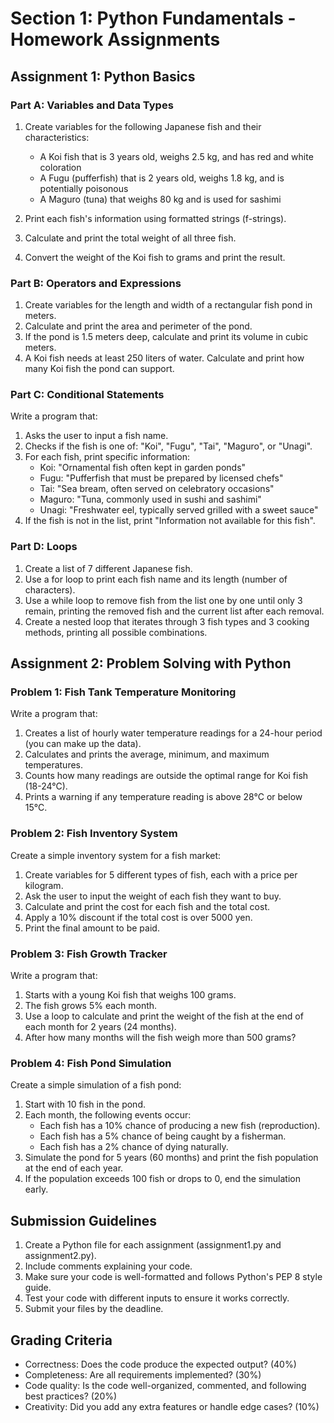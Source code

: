 # Section 1: Python Fundamentals - Homework Assignments

## Assignment 1: Python Basics

### Part A: Variables and Data Types
1. Create variables for the following Japanese fish and their characteristics:
   - A Koi fish that is 3 years old, weighs 2.5 kg, and has red and white coloration
   - A Fugu (pufferfish) that is 2 years old, weighs 1.8 kg, and is potentially poisonous
   - A Maguro (tuna) that weighs 80 kg and is used for sashimi

2. Print each fish's information using formatted strings (f-strings).

3. Calculate and print the total weight of all three fish.

4. Convert the weight of the Koi fish to grams and print the result.

### Part B: Operators and Expressions
1. Create variables for the length and width of a rectangular fish pond in meters.
2. Calculate and print the area and perimeter of the pond.
3. If the pond is 1.5 meters deep, calculate and print its volume in cubic meters.
4. A Koi fish needs at least 250 liters of water. Calculate and print how many Koi fish the pond can support.

### Part C: Conditional Statements
Write a program that:
1. Asks the user to input a fish name.
2. Checks if the fish is one of: "Koi", "Fugu", "Tai", "Maguro", or "Unagi".
3. For each fish, print specific information:
   - Koi: "Ornamental fish often kept in garden ponds"
   - Fugu: "Pufferfish that must be prepared by licensed chefs"
   - Tai: "Sea bream, often served on celebratory occasions"
   - Maguro: "Tuna, commonly used in sushi and sashimi"
   - Unagi: "Freshwater eel, typically served grilled with a sweet sauce"
4. If the fish is not in the list, print "Information not available for this fish".

### Part D: Loops
1. Create a list of 7 different Japanese fish.
2. Use a for loop to print each fish name and its length (number of characters).
3. Use a while loop to remove fish from the list one by one until only 3 remain, printing the removed fish and the current list after each removal.
4. Create a nested loop that iterates through 3 fish types and 3 cooking methods, printing all possible combinations.

## Assignment 2: Problem Solving with Python

### Problem 1: Fish Tank Temperature Monitoring
Write a program that:
1. Creates a list of hourly water temperature readings for a 24-hour period (you can make up the data).
2. Calculates and prints the average, minimum, and maximum temperatures.
3. Counts how many readings are outside the optimal range for Koi fish (18-24°C).
4. Prints a warning if any temperature reading is above 28°C or below 15°C.

### Problem 2: Fish Inventory System
Create a simple inventory system for a fish market:
1. Create variables for 5 different types of fish, each with a price per kilogram.
2. Ask the user to input the weight of each fish they want to buy.
3. Calculate and print the cost for each fish and the total cost.
4. Apply a 10% discount if the total cost is over 5000 yen.
5. Print the final amount to be paid.

### Problem 3: Fish Growth Tracker
Write a program that:
1. Starts with a young Koi fish that weighs 100 grams.
2. The fish grows 5% each month.
3. Use a loop to calculate and print the weight of the fish at the end of each month for 2 years (24 months).
4. After how many months will the fish weigh more than 500 grams?

### Problem 4: Fish Pond Simulation
Create a simple simulation of a fish pond:
1. Start with 10 fish in the pond.
2. Each month, the following events occur:
   - Each fish has a 10% chance of producing a new fish (reproduction).
   - Each fish has a 5% chance of being caught by a fisherman.
   - Each fish has a 2% chance of dying naturally.
3. Simulate the pond for 5 years (60 months) and print the fish population at the end of each year.
4. If the population exceeds 100 fish or drops to 0, end the simulation early.

## Submission Guidelines
1. Create a Python file for each assignment (assignment1.py and assignment2.py).
2. Include comments explaining your code.
3. Make sure your code is well-formatted and follows Python's PEP 8 style guide.
4. Test your code with different inputs to ensure it works correctly.
5. Submit your files by the deadline.

## Grading Criteria
- Correctness: Does the code produce the expected output? (40%)
- Completeness: Are all requirements implemented? (30%)
- Code quality: Is the code well-organized, commented, and following best practices? (20%)
- Creativity: Did you add any extra features or handle edge cases? (10%)
